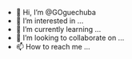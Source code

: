 - 👋 Hi, I’m @GOguechuba
- 👀 I’m interested in ...
- 🌱 I’m currently learning ...
- 💞️ I’m looking to collaborate on ...
- 📫 How to reach me ...

<!---
GOguechuba/GOguechuba is a ✨ special ✨ repository because its `README.md` (this file) appears on your GitHub profile.
You can click the Preview link to take a look at your changes.
--->
